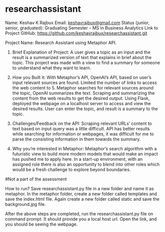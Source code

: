 # researchassistant
Name: Keshav K Rajbux
Email: keshavrajbux@gmail.com
Status (junior, senior, graduated): Graduating Semester – MS in Business Analytics
Link to Project GitHub: https://github.com/keshavrajbux/researchassistant.git

Project Name: Research Assistant using Metaphor API.

1. Brief Explanation of Project: 
A user gives a topic as an input and the result is a summarized version of text that explains in brief about the topic. This project was made with a view to find a summary for someone to understand what they want to learn.

2. How you Built it:
With Metaphor’s API, OpenAI’s API, based on user’s input relevant sources are found. Limited the number of links to access the web content to 5. Metaphor searches for relevant sources around the topic, OpenAI summarizes the text. Scraping and summarizing the content from the web results to get the desired output. Using Flask, deployed the webpage on a localhost server to access and view the desired results. User can enter the topic, and result is a summary to the topic.

3. Challenges/Feedback on the API: Scraping relevant URLs’ content to text based on input query was a little difficult. API has better results while searching for information or webpages, it was difficult for me to parse the consisting information in them towards the summary.

4. Why you’re interested in Metaphor: Metaphor’s search algorithm with a futuristic view to build more modern models that would make an impact has pushed me to apply here. In a start-up environment, with an assigned role there is also an opportunity to blend into other roles which would be a fresh challenge to explore beyond boundaries.

#Not a part of the assessment

How to run?
Save researchassistant.py file in a new folder and name it as metaphor. In the metaphor folder, create a new folder called templates and save the index.html file. Again create a new folder called static and save the background.jpg file. 

After the above steps are completed, run the researchassistant.py file on command prompt. It should provide you a local host url. Open the link, and you should be seeing the webpage.
